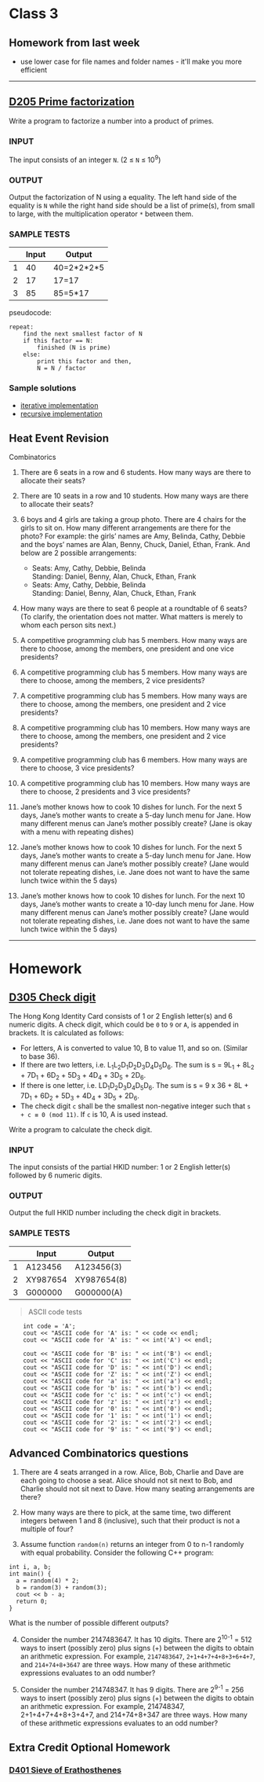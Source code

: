 # Class 3
## Homework from last week
- use lower case for file names and folder names - it'll make you more efficient

---

## [D205 Prime factorization](https://judge.hkoi.org/task/D205)
Write a program to factorize a number into a product of primes.

### INPUT
The input consists of an integer `N`. (2 ≤ `N` ≤ 10<sup>9</sup>)

### OUTPUT
Output the factorization of N using a equality. The left hand side of the equality is `N` while the right hand side should be a list of prime(s), from small to large, with the multiplication operator `*` between them.

### SAMPLE TESTS
| |Input|Output
|---|---|---|
|1|40|40=2\*2\*2\*5|
|2|17|17=17|
|3|85|85=5\*17|

pseudocode:
```
repeat:
    find the next smallest factor of N
    if this factor == N:
        finished (N is prime)
    else:
        print this factor and then,
        N = N / factor
```

### Sample solutions
- [iterative implementation](https://github.com/miyagi-sensei/d205/blob/main/v1.cpp)
- [recursive implementation](https://github.com/miyagi-sensei/d205/blob/main/v2.cpp)

## Heat Event Revision
Combinatorics
1. There are 6 seats in a row and 6 students. How many ways are there to allocate their seats?

2. There are 10 seats in a row and 10 students. How many ways are there to allocate their seats?

3. 6 boys and 4 girls are taking a group photo. There are 4 chairs for the girls to sit on. How many different arrangements are there for the photo? For example: the girls’ names are Amy, Belinda, Cathy, Debbie and the boys’ names are Alan, Benny, Chuck, Daniel, Ethan, Frank. And below are 2 possible arrangements:
    * Seats: Amy, Cathy, Debbie, Belinda<br>
      Standing: Daniel, Benny, Alan, Chuck, Ethan, Frank
    * Seats: Amy, Cathy, Debbie, Belinda<br>
      Standing: Daniel, Benny, Alan, Chuck, Ethan, Frank

4. How many ways are there to seat 6 people at a roundtable of 6 seats? (To clarify, the orientation does not matter. What matters is merely to whom each person sits next.)

5. A competitive programming club has 5 members. How many ways are there to choose, among the members, one president and one vice presidents?

6. A competitive programming club has 5 members. How many ways are there to choose, among the members, 2 vice presidents?

7. A competitive programming club has 5 members. How many ways are there to choose, among the members, one president and 2 vice presidents?

8. A competitive programming club has 10 members. How many ways are there to choose, among the members, one president and 2 vice presidents?

9. A competitive programming club has 6 members. How many ways are there to choose, 3 vice presidents?

10. A competitive programming club has 10 members. How many ways are there to choose, 2 presidents and 3 vice presidents?

11. Jane’s mother knows how to cook 10 dishes for lunch. For the next 5 days, Jane’s mother wants to create a 5-day lunch menu for Jane. How many different menus can Jane’s mother possibly create? (Jane is okay with a menu with repeating dishes)

12. Jane’s mother knows how to cook 10 dishes for lunch. For the next 5 days, Jane’s mother wants to create a 5-day lunch menu for Jane. How many different menus can Jane’s mother possibly create? (Jane would not tolerate repeating dishes, i.e. Jane does not want to have the same lunch twice within the 5 days)

13. Jane’s mother knows how to cook 10 dishes for lunch. For the next 10 days, Jane’s mother wants to create a 10-day lunch menu for Jane. How many different menus can Jane’s mother possibly create? (Jane would not tolerate repeating dishes, i.e. Jane does not want to have the same lunch twice within the 5 days)

---

# Homework
## [D305 Check digit](https://judge.hkoi.org/task/D305)
The Hong Kong Identity Card consists of 1 or 2 English letter(s) and 6 numeric digits. A check digit, which could be `0` to `9` or `A`, is appended in brackets. It is calculated as follows:
* For letters, A is converted to value 10, B to value 11, and so on. (Similar to base 36).
* If there are two letters, i.e. L<sub>1</sub>L<sub>2</sub>D<sub>1</sub>D<sub>2</sub>D<sub>3</sub>D<sub>4</sub>D<sub>5</sub>D<sub>6</sub>. The sum is s = 9L<sub>1</sub> + 8L<sub>2</sub> + 7D<sub>1</sub> + 6D<sub>2</sub> + 5D<sub>3</sub> + 4D<sub>4</sub> + 3D<sub>5</sub> + 2D<sub>6</sub>.
* If there is one letter, i.e. LD<sub>1</sub>D<sub>2</sub>D<sub>3</sub>D<sub>4</sub>D<sub>5</sub>D<sub>6</sub>. The sum is s = 9 x 36 + 8L + 7D<sub>1</sub> + 6D<sub>2</sub> + 5D<sub>3</sub> + 4D<sub>4</sub> + 3D<sub>5</sub> + 2D<sub>6</sub>.
* The check digit `c` shall be the smallest non-negative integer such that `s + c ≡ 0 (mod 11)`. If `c` is 10, A is used instead.

Write a program to calculate the check digit.

### INPUT
The input consists of the partial HKID number: 1 or 2 English letter(s) followed by 6 numeric digits.

### OUTPUT
Output the full HKID number including the check digit in brackets.

### SAMPLE TESTS
| |Input|Output
|---|---|---|
|1|A123456|A123456(3)|
|2|XY987654|XY987654(8)|
|3|G000000|G000000(A)|

> ASCII code tests
```
    int code = 'A';
    cout << "ASCII code for 'A' is: " << code << endl;
    cout << "ASCII code for 'A' is: " << int('A') << endl;

    cout << "ASCII code for 'B' is: " << int('B') << endl;
    cout << "ASCII code for 'C' is: " << int('C') << endl;
    cout << "ASCII code for 'D' is: " << int('D') << endl;
    cout << "ASCII code for 'Z' is: " << int('Z') << endl;
    cout << "ASCII code for 'a' is: " << int('a') << endl;
    cout << "ASCII code for 'b' is: " << int('b') << endl;
    cout << "ASCII code for 'c' is: " << int('c') << endl;
    cout << "ASCII code for 'z' is: " << int('z') << endl;
    cout << "ASCII code for '0' is: " << int('0') << endl;
    cout << "ASCII code for '1' is: " << int('1') << endl;
    cout << "ASCII code for '2' is: " << int('2') << endl;
    cout << "ASCII code for '9' is: " << int('9') << endl;
```

## Advanced Combinatorics questions
1. There are 4 seats arranged in a row. Alice, Bob, Charlie and Dave are each going to choose a seat. Alice should not sit next to Bob, and Charlie should not sit next to Dave. How many seating arrangements are there?

2. How many ways are there to pick, at the same time, two different integers between 1 and 8 (inclusive), such that their product is not a multiple of four?

3. Assume function `random(n)` returns an integer from 0 to n-1 randomly with equal probability. Consider the following C++ program:
```
int i, a, b;
int main() {
  a = random(4) * 2;
  b = random(3) + random(3);
  cout << b - a;
  return 0;
}
```
What is the number of possible different outputs?

4. Consider the number 2147483647. It has 10 digits. There are 2<sup>10-1</sup> = 512 ways to insert (possibly zero) plus signs (+) between the digits to obtain an arithmetic expression. For example, `2147483647`, `2+1+4+7+4+8+3+6+4+7`, and `214+74+8+3647` are three ways. How many of these arithmetic expressions evaluates to an odd number?

5. Consider the number 214748347. It has 9 digits. There are 2<sup>9-1</sup> = 256 ways to insert (possibly zero) plus signs (+) between the digits to obtain an arithmetic expression. For example, 214748347, 2+1+4+7+4+8+3+4+7, and 214+74+8+347 are three ways. How many of these arithmetic expressions evaluates to an odd number?

## Extra Credit Optional Homework
### [D401 Sieve of Erathosthenes](d401.pdf)
